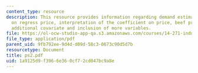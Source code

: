 ```yaml
---
content_type: resource
description: This resource provides information regarding demand estimation and questions
  on regress price, interpretation of the coefficient on price, beef prices as an
  additional covariate and inclusion of more variables.
file: https://ol-ocw-studio-app-qa.s3.amazonaws.com/courses/14-271-industrial-organization-i-fall-2005/1a9125d9f3966e360cf72cd047bc9a8e_ps2.pdf
file_type: application/pdf
parent_uid: 9fb792ee-9d4d-d09d-58c3-0673c90d5d7b
resourcetype: Document
title: ps2.pdf
uid: 1a9125d9-f396-6e36-0cf7-2cd047bc9a8e
---
```

